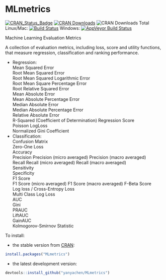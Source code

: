 # MLmetrics

[![CRAN_Status_Badge](http://www.r-pkg.org/badges/version/MLmetrics)](http://cran.r-project.org/package=MLmetrics)
[![CRAN Downloads](http://cranlogs.r-pkg.org/badges/MLmetrics)](http://cran.r-project.org/package=MLmetrics)
![CRAN Downloads Total](http://cranlogs.r-pkg.org/badges/grand-total/MLmetrics?color=brightgreen)
Linux/Mac: [![Build Status](https://travis-ci.org/yanyachen/MLmetrics.svg)](https://travis-ci.org/yanyachen/MLmetrics)
Windows: [![AppVeyor Build Status](https://ci.appveyor.com/api/projects/status/github/yanyachen/MLmetrics?branch=master&svg=true)](https://ci.appveyor.com/project/yanyachen/MLmetrics)

Machine Learning Evaluation Metrics  

A collection of evaluation metrics, including loss, score and utility functions, that measure regression, classification and ranking performance.  
 
* Regression:  
Mean Squared Error  
Root Mean Squared Error  
Root Mean Squared Logarithmic Error  
Root Mean Square Percentage Error  
Root Relative Squared Error  
Mean Absolute Error  
Mean Absolute Percentage Error  
Median Absolute Error  
Median Absolute Percentage Error  
Relative Absolute Error  
R-Squared (Coefficient of Determination) Regression Score  
Poisson LogLoss  
Normalized Gini Coefficient
* Classification:  
Confusion Matrix  
Zero-One Loss  
Accuracy  
Precision
Precision (micro averaged)
Precision (macro averaged)  
Recall
Recall (micro averaged)
Recall (macro averaged)    
Sensitivity  
Specificity  
F1 Score  
F1 Score (micro averaged)
F1 Score (macro averaged) 
F-Beta Score  
Log loss / Cross-Entropy Loss  
Multi Class Log Loss  
AUC  
Gini  
PRAUC  
LiftAUC  
GainAUC  
Kolmogorov-Smirnov Statistic  

To install:  
* the stable version from [CRAN](http://cran.r-project.org/web/packages/MLmetrics/index.html):  
```r
install.packages("MLmetrics")
```

* the latest development version:  
```r
devtools::install_github("yanyachen/MLmetrics")
```
